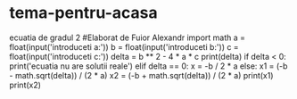 # tema-pentru-acasa
ecuatia de gradul 2
#Elaborat de Fuior Alexandr
import math
a = float(input('introduceti a:'))
b = float(input('introduceti b:'))
c = float(input('introduceti c:'))
delta = b ** 2 - 4 * a * c
print(delta)
if delta < 0:
    print('ecuatia nu are solutii reale')
elif delta == 0:
    x = -b / 2 * a
else:
    x1 = (-b - math.sqrt(delta)) / (2 * a)
    x2 = (-b + math.sqrt(delta)) / (2 * a)
    print(x1)
    print(x2)
